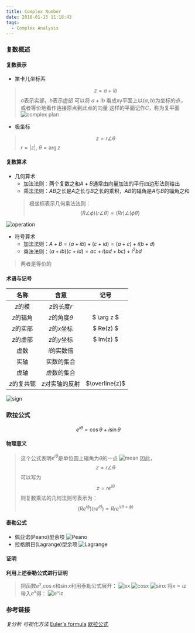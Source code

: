 ```yaml
---
title: Complex Number
date: 2018-01-15 11:18:43
tags: 
  - Complex Analysis
---
```

### 复数概述
#### 复数表示
- 笛卡儿坐标系
> $$ z=a+ib $$
> $a$表示实部，$b$表示虚部
> 可以将 $a+ib$ 看成xy平面上以$(a, b)$为坐标的点，或者等价地看作连接原点到此点的向量
> 这样的平面记作$C$，称为复平面
![complex plan](https://github.com/trierbo/blog-source/raw/master/pics/complex-number/complex_plan.png)

- 极坐标
> $$ z=r\angle\theta $$
> $r=|z|$, $\theta=\arg z$

<!--more-->

#### 复数算术
- 几何算术
  - 加法法则：两个复数之和$A+B$通常由向量加法的平行四边形法则给出
  - 乘法法则：$AB$之长是$A$之长与$B$之长的乘积，$AB$的辐角是$A$与$B$的辐角之和
  > 极坐标表示几何乘法法则：
  > $$ (R \angle \phi)(r \angle \theta) = (Rr) \angle (\phi\theta) $$

![operation](https://github.com/trierbo/blog-source/raw/master/pics/complex-number/operation.png)

- 符号算术
  - 加法法则：$A+B = (a+ib)+(c+id) = (a+c)+i(b+d)$
  - 乘法法则：$(a+ib)(c+id) = ac+i(ad+bc)+i^2{bd}$
  
> 两者是等价的

#### 术语与记号
| 名称          | 含意              | 记号         |
| :-----------: | :-----------:     | :----------: |
| $z$的模       | $z$的长度$r$      |              |
| $z$的辐角     | $z$的角度$\theta$ | $ \arg z $   |
| $z$的实部     | $z$的$x$坐标      | $ Re(z) $    |
| $z$的虚部     | $z$的$y$坐标      | $ Im(z) $    |
| 虚数          | $i$的实数倍       |              |
| 实轴          | 实数的集合        |              |
| 虚轴          | 虚数的集合        |              |
| $z$的复共轭   | $z$对实轴的反射   |$\overline{z}$|

![sign](https://github.com/trierbo/blog-source/raw/master/pics/complex-number/sign.png)

### 欧拉公式
$$ e^{i\theta} = \cos\theta + i\sin\theta $$

#### 物理意义
> 这个公式表明$e^{i\theta}$是单位圆上辐角为$\theta$的一点
> ![mean](https://github.com/trierbo/blog-source/raw/master/pics/complex-number/ei.png)
> 因此，
> $$ z = r\angle\theta $$
> 可以写为
> $$ z = re^{i\theta} $$
> 则复数乘法的几何法则可表示为：
> $$ (Re^{i\phi})(re^{i\theta}) = Rre^{i(\theta+\phi)} $$

#### 泰勒公式
- 佩亚诺(Peano)型余项
![Peano](https://github.com/trierbo/blog-source/raw/master/pics/complex-number/peano.png)
- 拉格朗日(Lagrange)型余项
![Lagrange](https://github.com/trierbo/blog-source/raw/master/pics/complex-number/Lagrange.png)

#### 证明
**利用上述泰勒公式进行证明**
> 把函数$e^x$,$\cos x$和$\sin x$利用泰勒公式展开：
> ![ex](https://github.com/trierbo/blog-source/raw/master/pics/complex-number/ex.png)
> ![cosx](https://github.com/trierbo/blog-source/raw/master/pics/complex-number/ecossin.png)
> ![sinx](https://github.com/trierbo/blog-source/raw/master/pics/complex-number/sinx.png)
> 将$x=iz$带入$e^x$得：
> ![e^iz](https://github.com/trierbo/blog-source/raw/master/pics/complex-number/eiz.png)

### 参考链接
*复分析 可视化方法*
[Euler's formula](https://en.wikipedia.org/wiki/Euler%27s_formula)
[欧拉公式](https://zh.wikipedia.org/wiki/%E6%AC%A7%E6%8B%89%E5%85%AC%E5%BC%8F)
